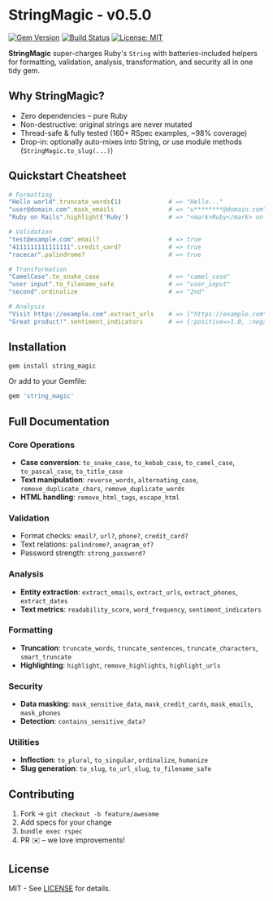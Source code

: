 # StringMagic - v0.5.0
[![Gem Version](https://badge.fury.io/rb/string_magic.svg)](https://badge.fury.io/rb/string_magic)
[![Build Status](https://dl.circleci.com/status-badge/img/circleci/8MamMcAVAVNWTcUqkjQk7R/Sh2DQkMWqqCv4MFvAmYWDL/tree/main.svg?style=svg)](https://dl.circleci.com/status-badge/redirect/circleci/8MamMcAVAVNWTcUqkjQk7R/Sh2DQkMWqqCv4MFvAmYWDL/tree/main)
[![License: MIT](https://img.shields.io/badge/License-MIT-lightgreen.svg)](LICENSE)

**StringMagic** super-charges Ruby's `String` with batteries-included helpers for formatting, validation, analysis, transformation, and security all in one tidy gem.

## Why StringMagic?
- Zero dependencies – pure Ruby
- Non-destructive: original strings are never mutated
- Thread-safe & fully tested (160+ RSpec examples, ~98% coverage)
- Drop-in: optionally auto-mixes into String, or use module methods (`StringMagic.to_slug(...)`)

## Quickstart Cheatsheet

```ruby
# Formatting
"Hello world".truncate_words(1)             # => "Hello..."
"user@domain.com".mask_emails               # => "u********@domain.com"
"Ruby on Rails".highlight('Ruby')           # => "<mark>Ruby</mark> on Rails"

# Validation
"test@example.com".email?                   # => true
"4111111111111111".credit_card?             # => true
"racecar".palindrome?                       # => true

# Transformation
"CamelCase".to_snake_case                   # => "camel_case"
"user input".to_filename_safe               # => "user_input"
"second".ordinalize                         # => "2nd"

# Analysis
"Visit https://example.com".extract_urls    # => ["https://example.com"]
"Great product!".sentiment_indicators       # => {:positive=>1.0, :negative=>0.0, :neutral=>0}
```

## Installation
```bash
gem install string_magic
```
Or add to your Gemfile:
```ruby
gem 'string_magic'
```

## Full Documentation

### Core Operations
- **Case conversion**: `to_snake_case`, `to_kebab_case`, `to_camel_case`, `to_pascal_case`, `to_title_case`
- **Text manipulation**: `reverse_words`, `alternating_case`, `remove_duplicate_chars`, `remove_duplicate_words`
- **HTML handling**: `remove_html_tags`, `escape_html`

### Validation
- Format checks: `email?`, `url?`, `phone?`, `credit_card?`
- Text relations: `palindrome?`, `anagram_of?`
- Password strength: `strong_password?`

### Analysis
- **Entity extraction**: `extract_emails`, `extract_urls`, `extract_phones`, `extract_dates`
- **Text metrics**: `readability_score`, `word_frequency`, `sentiment_indicators`

### Formatting
- **Truncation**: `truncate_words`, `truncate_sentences`, `truncate_characters`, `smart_truncate`
- **Highlighting**: `highlight`, `remove_highlights`, `highlight_urls`

### Security
- **Data masking**: `mask_sensitive_data`, `mask_credit_cards`, `mask_emails`, `mask_phones`
- **Detection**: `contains_sensitive_data?`

### Utilities
- **Inflection**: `to_plural`, `to_singular`, `ordinalize`, `humanize`
- **Slug generation**: `to_slug`, `to_url_slug`, `to_filename_safe`

## Contributing
1. Fork → `git checkout -b feature/awesome`
2. Add specs for your change
3. `bundle exec rspec`
4. PR ✉️ – we love improvements!

## License
MIT - See [LICENSE](LICENSE) for details.
